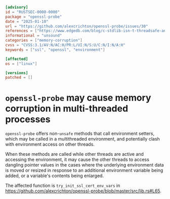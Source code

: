 ```toml
[advisory]
id = "RUSTSEC-0000-0000"
package = "openssl-probe"
date = "2025-01-10"
url = "https://github.com/alexcrichton/openssl-probe/issues/30"
references = ["https://www.edgedb.com/blog/c-stdlib-isn-t-threadsafe-and-even-safe-rust-didn-t-save-us"]
informational = "unsound"
categories = ["memory-corruption"]
cvss = "CVSS:3.1/AV:N/AC:H/PR:L/UI:N/S:U/C:N/I:N/A:H"
keywords = ["ssl", "openssl", "environment"]

[affected]
os = ["linux"]

[versions]
patched = []
```

# `openssl-probe` may cause memory corruption in multi-threaded processes

`openssl-probe` offers non-`unsafe` methods that call environment setters, which may be called
in a multithreaded environment, and potentially clash with environment access on other threads.

When these methods are called while other threads are active and accessing the environment, it
may cause the other threads to access dangling pointer values in the cases where the underlying
environment data is moved or resized in response to an additional environment variable being
added, or a variable's contents being enlarged.

The affected function is `try_init_ssl_cert_env_vars` in 
<https://github.com/alexcrichton/openssl-probe/blob/master/src/lib.rs#L65>.
